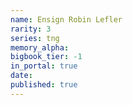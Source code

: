 ```yaml
---
name: Ensign Robin Lefler
rarity: 3
series: tng
memory_alpha:
bigbook_tier: -1
in_portal: true
date:
published: true
---
```



